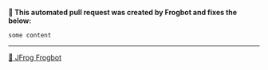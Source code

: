 

[comment]: <> (FrogbotReviewComment)
**🚨 This automated pull request was created by Frogbot and fixes the below:**

```
some content
```


---
[🐸 JFrog Frogbot](https://docs.jfrog-applications.jfrog.io/jfrog-applications/frogbot)